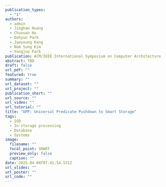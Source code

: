 ```yaml
---
publication_types:
  - "1"
authors:
  - admin
  - Jinghan Huang
  - Chuxuan Hu
  - Dohyun Park
  - Jaeyoung Kang
  - Nam Sung Kim
  - Yongjoo Park
publication: ACM/IEEE International Symposium on Computer Architecture (ISCA, accepted)
abstract: TBD
draft: false
url_pdf: ""
featured: true
summary: ""
url_dataset: ""
url_project: ""
publication_short: ""
url_source: ""
url_video: ""
url_tutorial: ""
title: "UPP: Universal Predicate Pushdown to Smart Storage"
tags:
  - SSD
  - In-storage processing
  - Database
  - Systems
image:
  filename: ""
  focal_point: SMART
  preview_only: false
  caption: ""
date: 2025-04-08T07:41:54.531Z
url_slides: ""
url_poster: ""
url_code: ""
---
```

